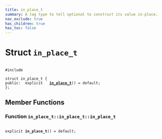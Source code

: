 ```yaml
---
title: in_place_t
summary: A tag type to tell optional to construct its value in-place. 
nav_exclude: true
has_children: true
has_toc: false
---
```


# Struct `in_place_t`

<code class="doxybook">
<span>#include <thrust/optional.h></span><br>
<span>struct in&#95;place&#95;t {</span>
<span>public:</span><span>&nbsp;&nbsp;explicit </span><span>&nbsp;&nbsp;<b><a href="/thrust/api/classes/structin__place__t.html#function-in_place_t">in&#95;place&#95;t</a></b>() = default;</span>
<span>};</span>
</code>

## Member Functions

<h3 id="function-in_place_t">
Function <code>in&#95;place&#95;t::in&#95;place&#95;t::in&#95;place&#95;t</code>
</h3>

<code class="doxybook">
<span>explicit </span><span><b>in_place_t</b>() = default;</span></code>

